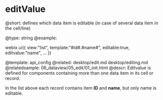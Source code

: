 editValue
=============


@short: defines which data item is editable (in case of several data item in the cell/line)
	
@type: string
@example:

webix.ui({
	view:"list",
    template:"#id#.#name#",
    editable:true,
    editvalue:"name",
    ...
})


@template:	api_config
@related: 
	desktop/edit.md
    desktop/editing.md
@relatedsample:
	06_dataview/05_edit/01_init.html
@descr: Editvalue is defined for components containing more than one data item in its cell or record.

In the list above each record contains item **ID** and **name**, but only name is editable. 


